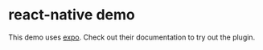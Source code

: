 # react-native demo

This demo uses [expo](https://expo.io/). Check out their documentation to try out the plugin.